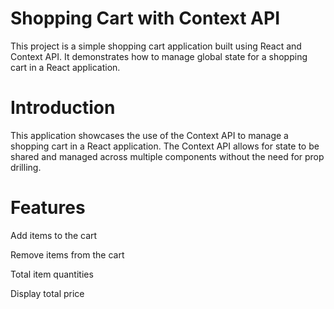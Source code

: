  # Shopping Cart with Context API
 
This project is a simple shopping cart application built using React and Context API. It demonstrates how to manage global state for a shopping cart in a React application.

# Introduction

This application showcases the use of the Context API to manage a shopping cart in a React application. The Context API allows for state to be shared and managed across multiple components without the need for prop drilling.

 # Features
Add items to the cart

Remove items from the cart

Total item quantities

Display total price
